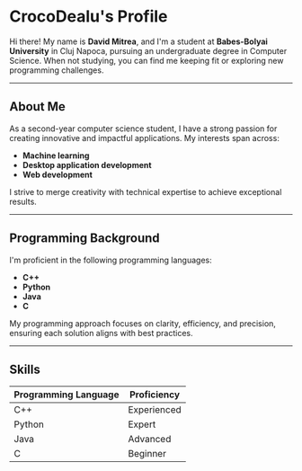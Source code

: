 # CrocoDealu's Profile

Hi there! My name is **David Mitrea**, and I'm a student at **Babes-Bolyai University** in Cluj Napoca, pursuing an undergraduate degree in Computer Science. When not studying, you can find me keeping fit or exploring new programming challenges.

---

## About Me

As a second-year computer science student, I have a strong passion for creating innovative and impactful applications. My interests span across:
- **Machine learning**
- **Desktop application development**
- **Web development**

I strive to merge creativity with technical expertise to achieve exceptional results.

---

## Programming Background

I'm proficient in the following programming languages:
- **C++**
- **Python**
- **Java**
- **C**

My programming approach focuses on clarity, efficiency, and precision, ensuring each solution aligns with best practices.

---

## Skills

| **Programming Language** | **Proficiency** |
|---------------------------|------------------|
| C++                      | Experienced      |
| Python                   | Expert           |
| Java                     | Advanced         |
| C                        | Beginner         |

